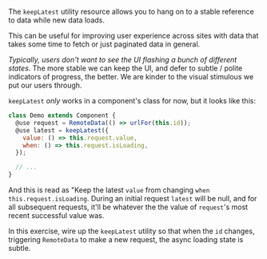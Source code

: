 The `keepLatest` utility resource allows you to hang on to a stable reference to data while new data loads.

This can be useful for improving user experience across sites with data that takes some time to fetch or just paginated data in general.

_Typically, users don't want to see the UI flashing a bunch of different states_.
The more stable we can keep the UI, and defer to subtle / polite indicators of progress, the better. We are kinder to the visual stimulous we put our users through.

`keepLatest` _only_ works in a component's class for now, but it looks like this:

```js
class Demo extends Component {
  @use request = RemoteData(() => urlFor(this.id));
  @use latest = keepLatest({
    value: () => this.request.value,
    when: () => this.request.isLoading,
  });

  // ...
}
```

And this is read as "Keep the latest `value` from changing `when` `this.request.isLoading`.
During an initial request `latest` will be null, and for all subsequent requests, it'll be whatever the the value of `request`'s most recent successful value was.

In this exercise, wire up the `keepLatest` utility so that when the `id` changes, triggering `RemoteData` to make a new request, the async loading state is subtle.
